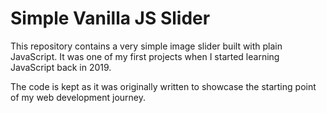 # Simple Vanilla JS Slider

This repository contains a very simple image slider built with plain JavaScript. It was one of my first projects when I started learning JavaScript back in 2019.

The code is kept as it was originally written to showcase the starting point of my web development journey.

